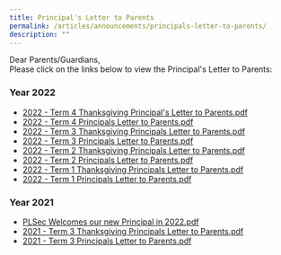 ```yaml
---
title: Principal's Letter to Parents
permalink: /articles/announcements/principals-letter-to-parents/
description: ""
---
```

Dear Parents/Guardians,   <br>
Please click on the links below to view the Principal's Letter to Parents:

### Year 2022

* [2022 - Term 4 Thanksgiving Principal's Letter to Parents.pdf](/files/2022%20-%20Term%204%20Thanksgiving%20Principals%20Letter%20to%20Parents.pdf)
* [2022 - Term 4 Principals Letter to Parents.pdf](/files/2022%20-%20Term%204%20Principals%20Letter%20to%20Parents.pdf)
* [2022 - Term 3 Thanksgiving Principals Letter to Parents.pdf](/files/2022%20-%20Term%203%20Thanksgiving%20Principals%20Letter%20to%20Parents.pdf)
* [2022 - Term 3 Principals Letter to Parents.pdf](/files/2022%20-%20Term%203%20Principals%20Letter%20to%20Parents.pdf)
* [2022 - Term 2 Thanksgiving Principals Letter to Parents.pdf](/files/2022%20-%20Term%202%20Thanksgiving%20Principals%20Letter%20to%20Parents.pdf)
* [2022 - Term 2 Principals Letter to Parents.pdf](/files/2022%20-%20Term%202%20Principals%20Letter%20to%20Parents.pdf)
* [2022 - Term 1 Thanksgiving Principals Letter to Parents.pdf](/files/2022%20-%20Term%201%20Thanksgiving%20Principals%20Letter%20to%20Parents.pdf)
* [2022 - Term 1 Principals Letter to Parents.pdf](/files/2022%20-%20Term%201%20Principals%20Letter%20to%20Parents.pdf)

### Year 2021

* [PLSec Welcomes our new Principal in 2022.pdf](/files/PLSec%20Welcomes%20our%20new%20Principal%20in%202022.pdf)
* [2021 - Term 3 Thanksgiving Principals Letter to Parents.pdf](/files/2021%20-%20Term%203%20Thanksgiving%20Principals%20Letter%20to%20Parents.pdf)
* [2021 - Term 3 Principals Letter to Parents.pdf](/files/2021%20-%20Term%203%20Principals%20Letter%20to%20Parents.pdf)